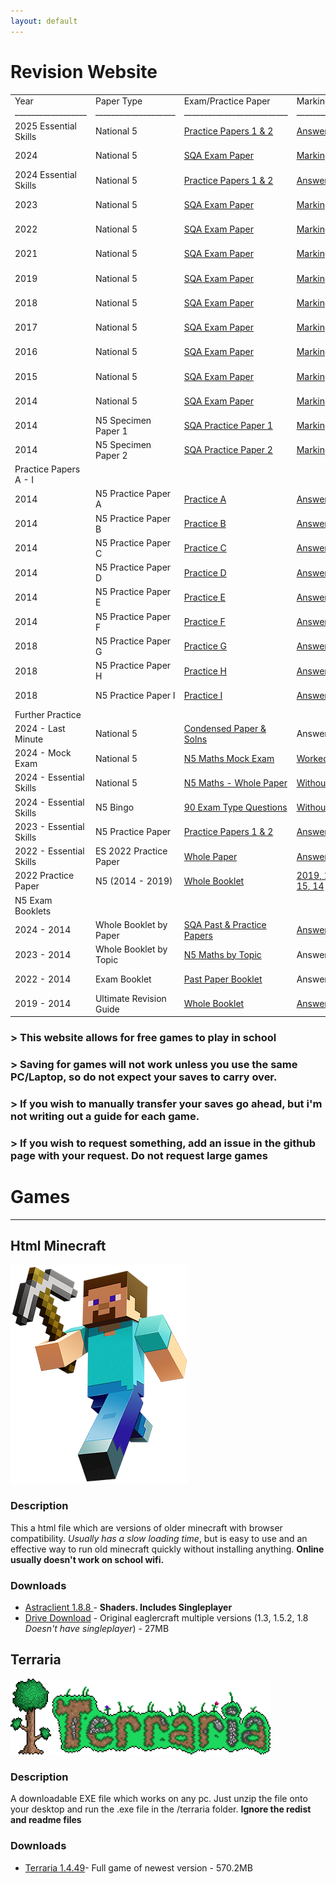 ```yaml
---
layout: default
---
```

# Revision Website


<table id="tablepress-127" class="tablepress tablepress-id-127">
<tbody>
<tr class="row-1">
	<td class="column-1">Year<br>
__________________</td><td class="column-2">Paper Type<br>
____________________</td><td class="column-3">Exam/Practice Paper<br>
__________________________<br>
</td><td class="column-4">Marking Scheme<br>
___________________</td><td class="column-5">Handwritten Worked Solutions <br>
___________________________________</td><td class="column-6">Courtesy/Comment<br>
__________________________________</td><td class="column-7">Courtesy/Comment<br>
_________________________</td><td class="column-8">Video Solutions<br>
____________________________</td>
</tr>
<tr class="row-2">
	<td class="column-1">2025 Essential Skills </td><td class="column-2">National 5</td><td class="column-3"><a href="https://www.national5maths.co.uk/wp-content/uploads/2025/04/ES2025_N5-Practice-Paper.pdf">Practice Papers 1 &amp; 2</a></td><td class="column-4"><a href="https://www.national5maths.co.uk/wp-content/uploads/2025/04/Answers-2025-ES.pdf">Answers Only</a></td><td class="column-5">Handwritten Solutions in <a href="https://www.national5maths.co.uk/students/">Online Study Pack</a></td><td class="column-6">Courtesy of Mr G Rennie</td><td class="column-7"></td><td class="column-8"></td>
</tr>
<tr class="row-3">
	<td class="column-1">2024</td><td class="column-2">National 5</td><td class="column-3"><a href="https://www.national5maths.co.uk/wp-content/uploads/2024/09/2024-N5-Maths.pdf">SQA Exam Paper</a></td><td class="column-4"><a href="https://www.national5maths.co.uk/wp-content/uploads/2024/09/2024-N5-Maths-MS.pdf">Marking Scheme</a></td><td class="column-5">Handwritten Solutions in <a href="https://www.national5maths.co.uk/students/">Online Study Pack</a></td><td class="column-6">Courtesy of the SQA</td><td class="column-7"></td><td class="column-8"></td>
</tr>
<tr class="row-4">
	<td class="column-1">2024 Essential Skills </td><td class="column-2">National 5</td><td class="column-3"><a href="https://www.national5maths.co.uk/wp-content/uploads/2024/05/2024-ES-F.pdf">Practice Papers 1 &amp; 2</a></td><td class="column-4"><a href="https://www.national5maths.co.uk/wp-content/uploads/2025/03/2024-ES-Answers-Only.pdf">Answers Only</a></td><td class="column-5">Handwritten Solutions in <a href="https://www.national5maths.co.uk/students/">Online Study Pack</a></td><td class="column-6">Courtesy of Mr G Rennie</td><td class="column-7"></td><td class="column-8"></td>
</tr>
<tr class="row-5">
	<td class="column-1">2023</td><td class="column-2">National 5</td><td class="column-3"><a href="https://www.national5maths.co.uk/wp-content/uploads/2023/09/N5-Maths-P1-P2.pdf">SQA Exam Paper</a></td><td class="column-4"><a href="https://www.national5maths.co.uk/wp-content/uploads/2023/09/N5-Maths-2023-Marking-Scheme.pdf">Marking Scheme</a></td><td class="column-5">Handwritten Solutions in <a href="https://www.national5maths.co.uk/students/">Online Study Pack</a></td><td class="column-6">Courtesy of the SQA</td><td class="column-7"></td><td class="column-8"></td>
</tr>
<tr class="row-6">
	<td class="column-1">2022</td><td class="column-2">National 5</td><td class="column-3"><a href="https://www.national5maths.co.uk/wp-content/uploads/2022/09/N5-Maths-2022-P1-P2.pdf">SQA Exam Paper</a></td><td class="column-4"><a href="https://www.national5maths.co.uk/wp-content/uploads/2022/09/MI-2022-N5-Maths.pdf">Marking Scheme</a></td><td class="column-5">Handwritten Solutions in <a href="https://www.national5maths.co.uk/students/">Online Study Pack</a></td><td class="column-6">Courtesy of the SQA</td><td class="column-7"></td><td class="column-8"></td>
</tr>
<tr class="row-7">
	<td class="column-1">2021</td><td class="column-2">National 5</td><td class="column-3"><a href="https://www.national5maths.co.uk/wp-content/uploads/2022/11/2021-N5-Maths-P1-P2.pdf">SQA Exam Paper</a></td><td class="column-4"><a href="https://www.national5maths.co.uk/wp-content/uploads/2022/11/2021-N5-Maths-MS.pdf">Marking Scheme</a></td><td class="column-5">Handwritten Solutions in <a href="https://www.national5maths.co.uk/students/">Online Study Pack</a></td><td class="column-6">Courtesy of the SQA</td><td class="column-7"></td><td class="column-8"></td>
</tr>
<tr class="row-8">
	<td class="column-1">2019</td><td class="column-2">National 5</td><td class="column-3"><a href="https://www.national5maths.co.uk/wp-content/uploads/2019/08/N5_Mathematics_all_2019.pdf">SQA Exam Paper</a></td><td class="column-4"><a href="https://www.national5maths.co.uk/wp-content/uploads/2019/08/mi_N5_Mathematics_all_2019.pdf">Marking Scheme</a></td><td class="column-5">Handwritten Solutions in <a href="https://www.national5maths.co.uk/students/">Online Study Pack</a></td><td class="column-6">Courtesy of the SQA</td><td class="column-7"></td><td class="column-8"></td>
</tr>
<tr class="row-9">
	<td class="column-1">2018</td><td class="column-2">National 5</td><td class="column-3"><a href="https://www.national5maths.co.uk/wp-content/uploads/2018/08/N5_Mathematics_all_2018.pdf">SQA Exam Paper</a></td><td class="column-4"><a href="https://www.national5maths.co.uk/wp-content/uploads/2018/08/mi_N5_Mathematics_all_2018.pdf">Marking Scheme</a></td><td class="column-5">Handwritten Solutions in <a href="https://www.national5maths.co.uk/students/">Online Study Pack</a></td><td class="column-6">Courtesy of the SQA</td><td class="column-7"></td><td class="column-8"></td>
</tr>
<tr class="row-10">
	<td class="column-1">2017</td><td class="column-2">National 5</td><td class="column-3"><a href="https://www.national5maths.co.uk/wp-content/uploads/2016/02/N5_Mathematics_all_2017.pdf">SQA Exam Paper</a></td><td class="column-4"><a href="https://www.national5maths.co.uk/wp-content/uploads/2016/02/mi_N5_Mathematics_all_2017.pdf">Marking Scheme</a></td><td class="column-5">Handwritten Solutions in <a href="https://www.national5maths.co.uk/students/">Online Study Pack</a></td><td class="column-6">Courtesy of the SQA</td><td class="column-7"></td><td class="column-8"></td>
</tr>
<tr class="row-11">
	<td class="column-1">2016</td><td class="column-2">National 5</td><td class="column-3"><a href="https://www.national5maths.co.uk/wp-content/uploads/2016/02/N5_Mathematics_all_2016.pdf">SQA Exam Paper</a></td><td class="column-4"><a href="https://www.national5maths.co.uk/wp-content/uploads/2016/07/mi_N5_Mathematics_all_2016.pdf">Marking Scheme</a></td><td class="column-5">Handwritten Solutions in <a href="https://www.national5maths.co.uk/students/">Online Study Pack</a></td><td class="column-6">Courtesy of the SQA</td><td class="column-7"></td><td class="column-8"></td>
</tr>
<tr class="row-12">
	<td class="column-1">2015</td><td class="column-2">National 5</td><td class="column-3"><a href="https://www.national5maths.co.uk/wp-content/uploads/2016/02/N5_Mathematics_all_2015.pdf">SQA Exam Paper</a></td><td class="column-4"><a href="https://www.national5maths.co.uk/wp-content/uploads/2016/02/N5-2015-Marking-Scheme-1.pdf">Marking Scheme</a></td><td class="column-5">Handwritten Solutions in <a href="https://www.national5maths.co.uk/students/">Online Study Pack</a></td><td class="column-6">Courtesy of the SQA</td><td class="column-7"></td><td class="column-8"></td>
</tr>
<tr class="row-13">
	<td class="column-1">2014</td><td class="column-2">National 5</td><td class="column-3"><a href="https://www.national5maths.co.uk/wp-content/uploads/2016/02/N5_Mathematics_all_2014.pdf">SQA Exam Paper</a></td><td class="column-4"><a href="https://www.national5maths.co.uk/wp-content/uploads/2016/02/N5-2014-Marking-Scheme.pdf">Marking Scheme</a></td><td class="column-5">Handwritten Solutions in <a href="https://www.national5maths.co.uk/students/">Online Study Pack</a></td><td class="column-6">Courtesy of the SQA</td><td class="column-7"></td><td class="column-8"></td>
</tr>
<tr class="row-14">
	<td class="column-1">2014</td><td class="column-2">N5 Specimen Paper 1</td><td class="column-3"><a href="https://www.national5maths.co.uk/wp-content/uploads/2016/02/Specimen-Paper-1-Ques-Only.pdf">SQA Practice Paper 1</a></td><td class="column-4"><a href="https://www.national5maths.co.uk/wp-content/uploads/2016/02/Specimen-Paper-1-MS.pdf">Marking Scheme</a></td><td class="column-5">Handwritten Solutions in <a href="https://www.national5maths.co.uk/students/">Online Study Pack</a></td><td class="column-6">Courtesy of the SQA</td><td class="column-7"></td><td class="column-8"></td>
</tr>
<tr class="row-15">
	<td class="column-1">2014</td><td class="column-2">N5 Specimen Paper 2</td><td class="column-3"><a href="https://www.national5maths.co.uk/wp-content/uploads/2016/02/Specimen-Paper-2-Ques-Only.pdf">SQA Practice Paper 2</a></td><td class="column-4"><a href="https://www.national5maths.co.uk/wp-content/uploads/2016/02/Specimen-Paper-2-MS.pdf">Marking Scheme</a></td><td class="column-5">Handwritten Solutions in <a href="https://www.national5maths.co.uk/students/">Online Study Pack</a></td><td class="column-6">Courtesy of the SQA</td><td class="column-7"></td><td class="column-8"></td>
</tr>
<tr class="row-16">
	<td class="column-1">Practice Papers A - I</td><td class="column-2"></td><td class="column-3"></td><td class="column-4"></td><td class="column-5"></td><td class="column-6"></td><td class="column-7"></td><td class="column-8"></td>
</tr>
<tr class="row-17">
	<td class="column-1">2014</td><td class="column-2">N5 Practice Paper A</td><td class="column-3"><a href="https://www.national5maths.co.uk/wp-content/uploads/2016/02/N5-Practice-Paper-A.pdf">Practice A</a></td><td class="column-4"><a href="https://www.national5maths.co.uk/wp-content/uploads/2015/12/nat_5_practice_paper_a_answers.pdf">Answers A</a></td><td class="column-5">Handwritten Solutions in <a href="https://www.national5maths.co.uk/students/">Online Study Pack</a></td><td class="column-6"><a href="https://youtu.be/B1sP7UgE-P4"> Video Solutions P1, </a><a href="https://youtu.be/i6ibPfLgArQ">P2  (Q5 error - 466.74)</a></td><td class="column-7">Courtesy of Mrs McTaggart</td><td class="column-8">Click <a href="https://www.national5maths.co.uk/videos-n5-maths/">HERE</a> for more video solutions</td>
</tr>
<tr class="row-18">
	<td class="column-1">2014</td><td class="column-2">N5 Practice Paper B</td><td class="column-3"><a href="https://www.national5maths.co.uk/wp-content/uploads/2015/12/N5-Practice-Paper-B2-F.pdf">Practice B</a></td><td class="column-4"><a href="https://www.national5maths.co.uk/wp-content/uploads/2016/02/N5-Practice-Paper-B-Answers-Only.pdf">Answers B</a></td><td class="column-5">Handwritten Solutions in <a href="https://www.national5maths.co.uk/students/">Online Study Pack</a></td><td class="column-6"><a href="https://youtu.be/sQOI74hJdCs">Video Solutions P1, </a><a href="https://youtu.be/_N7ua_HjKUI">P2</a></td><td class="column-7">Courtesy of Mrs McTaggart</td><td class="column-8">Click <a href="https://www.national5maths.co.uk/videos-n5-maths/">HERE</a> for more video solutions</td>
</tr>
<tr class="row-19">
	<td class="column-1">2014</td><td class="column-2">N5 Practice Paper C</td><td class="column-3"><a href="https://www.national5maths.co.uk/wp-content/uploads/2015/12/N5-Practice-Paper-C-1.pdf">Practice C</a></td><td class="column-4"><a href="https://www.national5maths.co.uk/wp-content/uploads/2015/12/nat_5_practice_paper_c_answers-2.pdf">Answers C</a></td><td class="column-5">Handwritten Solutions in <a href="https://www.national5maths.co.uk/students/">Online Study Pack</a></td><td class="column-6"><a href="https://youtu.be/GrbqtUjKDZI">Video Solutions P1, </a><a href="https://youtu.be/fBG-Z09Vz24"> P2</a></td><td class="column-7">Courtesy of Mrs McTaggart</td><td class="column-8">Click <a href="https://www.national5maths.co.uk/videos-n5-maths/">HERE</a> for more video solutions</td>
</tr>
<tr class="row-20">
	<td class="column-1">2014</td><td class="column-2">N5 Practice Paper D</td><td class="column-3"><a href="https://www.national5maths.co.uk/wp-content/uploads/2016/02/N5-Practice-Paper-D.pdf">Practice D</a></td><td class="column-4"><a href="https://www.national5maths.co.uk/wp-content/uploads/2015/12/Practice-D-Answers.pdf">Answers D</a></td><td class="column-5">Handwritten Solutions in <a href="https://www.national5maths.co.uk/students/">Online Study Pack</a></td><td class="column-6"><a href="https://www.youtube.com/watch?v=YYHOXcZ_zPc">Video Solutions P1, </a><a href="https://youtu.be/LlUK9L82XdI">P2</a></td><td class="column-7">Courtesy of Mrs McTaggart</td><td class="column-8">Click <a href="https://www.national5maths.co.uk/videos-n5-maths/">HERE</a> for more video solutions</td>
</tr>
<tr class="row-21">
	<td class="column-1">2014</td><td class="column-2">N5 Practice Paper E</td><td class="column-3"><a href="https://www.national5maths.co.uk/wp-content/uploads/2016/02/N5-Practice-Paper-E.pdf">Practice E</a></td><td class="column-4"><a href="https://www.national5maths.co.uk/wp-content/uploads/2016/02/nat_5_practice_paper_e_answers.pdf">Answers E</a></td><td class="column-5">Handwritten Solutions in <a href="https://www.national5maths.co.uk/students/">Online Study Pack</a></td><td class="column-6"><a href="https://youtu.be/slmraJktfIs">Video Solutions P1, </a><a href="https://youtu.be/ASE6w02i020">P2</a></td><td class="column-7">Courtesy of Mrs McTaggart</td><td class="column-8">Click <a href="https://www.national5maths.co.uk/videos-n5-maths/">HERE</a> for more video solutions</td>
</tr>
<tr class="row-22">
	<td class="column-1">2014</td><td class="column-2">N5 Practice Paper F</td><td class="column-3"><a href="https://www.national5maths.co.uk/wp-content/uploads/2016/02/N5-Practice-Paper-F.pdf">Practice F</a></td><td class="column-4"><a href="https://www.national5maths.co.uk/wp-content/uploads/2015/12/nat_5_practice_paper_f_answers.pdf">Answers F</a></td><td class="column-5">Handwritten Solutions in <a href="https://www.national5maths.co.uk/students/">Online Study Pack</a></td><td class="column-6"><a href="https://youtu.be/kOBLs2b0ltM">Video Solutions P1, </a><a href="https://youtu.be/HCSZy_d2U7c">P2</a></td><td class="column-7">Courtesy of Mrs McTaggart</td><td class="column-8">Click <a href="https://www.national5maths.co.uk/videos-n5-maths/">HERE</a> for more video solutions</td>
</tr>
<tr class="row-23">
	<td class="column-1">2018</td><td class="column-2">N5 Practice Paper G</td><td class="column-3"><a href="https://www.national5maths.co.uk/wp-content/uploads/2018/04/Practice-G-F.pdf">Practice G</a></td><td class="column-4"><a href="https://www.national5maths.co.uk/wp-content/uploads/2018/04/paper-g-ans-final.pdf">Answers G</a></td><td class="column-5">Handwritten Solutions in <a href="https://www.national5maths.co.uk/students/">Online Study Pack</a></td><td class="column-6"><a href="https://youtu.be/Xbrn-jeJUuY">Video Solutions P1, </a><a href="https://youtu.be/2C4z1qQ-CMw">P2</a></td><td class="column-7">Courtesy of Mrs McTaggart</td><td class="column-8">Click <a href="https://www.national5maths.co.uk/videos-n5-maths/">HERE</a> for more video solutions</td>
</tr>
<tr class="row-24">
	<td class="column-1">2018</td><td class="column-2">N5 Practice Paper H</td><td class="column-3"><a href="https://www.national5maths.co.uk/wp-content/uploads/2018/04/Prcatice-H-F.pdf">Practice H</a></td><td class="column-4"><a href="https://www.national5maths.co.uk/wp-content/uploads/2018/05/paper-h-ans-F.pdf">Answers H</a></td><td class="column-5">Handwritten Solutions in <a href="https://www.national5maths.co.uk/students/">Online Study Pack</a></td><td class="column-6"><a href="https://youtu.be/NM8sgSPpcd4">Video Solutions P1, </a><a href="https://youtu.be/KkqR2f_StP0">P2</a></td><td class="column-7">Courtesy of Mrs McTaggart</td><td class="column-8">Click <a href="https://www.national5maths.co.uk/videos-n5-maths/">HERE</a> for more video solutions</td>
</tr>
<tr class="row-25">
	<td class="column-1">2018</td><td class="column-2">N5 Practice Paper I</td><td class="column-3"><a href="https://www.national5maths.co.uk/wp-content/uploads/2018/04/Prcatice-I-F.pdf">Practice I</a></td><td class="column-4"><a href="https://www.national5maths.co.uk/wp-content/uploads/2018/04/paper-i-ANS-F.pdf">Answers I</a></td><td class="column-5">Handwritten Solutions in <a href="https://www.national5maths.co.uk/students/">Online Study Pack</a></td><td class="column-6"><a href="https://youtu.be/Evz8_F4t7Y0">Video Solutions P1, </a><a href="https://youtu.be/6o1toCcIlTU">P2</a></td><td class="column-7">Courtesy of Mrs McTaggart</td><td class="column-8">Click <a href="https://www.national5maths.co.uk/videos-n5-maths/">HERE</a> for more video solutions</td>
</tr>
<tr class="row-26">
	<td class="column-1">Further Practice</td><td class="column-2"></td><td class="column-3"></td><td class="column-4"></td><td class="column-5"></td><td class="column-6"></td><td class="column-7"></td><td class="column-8"></td>
</tr>
<tr class="row-27">
	<td class="column-1">2024 - Last Minute</td><td class="column-2">National 5</td><td class="column-3"><a href="https://www.national5maths.co.uk/wp-content/uploads/2024/04/N5-Maths-2024-Condensed-Solutions-Included-1.pdf">Condensed Paper &amp; Solns</a></td><td class="column-4">Answers Included</td><td class="column-5"></td><td class="column-6">Courtesy of Mr Smith</td><td class="column-7"></td><td class="column-8"></td>
</tr>
<tr class="row-28">
	<td class="column-1">2024 - Mock Exam</td><td class="column-2">National 5</td><td class="column-3"><a href="https://www.national5maths.co.uk/wp-content/uploads/2024/04/2024-Mock-Exam.pdf">N5 Maths Mock Exam</a></td><td class="column-4"><a href="https://www.national5maths.co.uk/wp-content/uploads/2024/04/Solutions-F.pdf">Worked Solutions</a></td><td class="column-5"></td><td class="column-6">Courtesy of Mr A Cruickshanks</td><td class="column-7"></td><td class="column-8"></td>
</tr>
<tr class="row-29">
	<td class="column-1">2024 - Essential Skills</td><td class="column-2">National 5</td><td class="column-3"><a href="https://www.national5maths.co.uk/wp-content/uploads/2024/05/2024-ES-F.pdf">N5 Maths - Whole Paper</a></td><td class="column-4"><a href="https://www.national5maths.co.uk/wp-content/uploads/2024/04/2024-ES-Q-Only.pdf">Without Answers</a></td><td class="column-5">Handwritten Solutions in <a href="https://www.national5maths.co.uk/students/">Online Study Pack</a></td><td class="column-6">Courtesy of Mr G Rennie</td><td class="column-7"></td><td class="column-8"></td>
</tr>
<tr class="row-30">
	<td class="column-1">2024 - Essential Skills</td><td class="column-2">N5 Bingo</td><td class="column-3"><a href="https://www.national5maths.co.uk/wp-content/uploads/2024/02/Bingo.pdf">90 Exam Type Questions</a></td><td class="column-4"><a href="https://www.national5maths.co.uk/wp-content/uploads/2024/02/Bingo-na.pdf">Without Answers</a></td><td class="column-5">Handwritten Solutions in <a href="https://www.national5maths.co.uk/students/">Online Study Pack</a></td><td class="column-6">Courtesy of Mr G Rennie</td><td class="column-7"></td><td class="column-8"></td>
</tr>
<tr class="row-31">
	<td class="column-1">2023 - Essential Skills</td><td class="column-2">N5 Practice Paper</td><td class="column-3"><a href="https://www.national5maths.co.uk/wp-content/uploads/2023/04/2023-P1-P2-GR.pdf">Practice Papers 1 &amp; 2</a></td><td class="column-4"><a href="https://www.national5maths.co.uk/wp-content/uploads/2023/04/2023-P1-P2-AO.pdf">Answers Only</a></td><td class="column-5"></td><td class="column-6">Courtesy of Mr G Rennie</td><td class="column-7"></td><td class="column-8"></td>
</tr>
<tr class="row-32">
	<td class="column-1">2022 - Essential Skills</td><td class="column-2">ES 2022 Practice Paper</td><td class="column-3"><a href="https://www.national5maths.co.uk/wp-content/uploads/2022/03/N5-Maths-ES-Practice-Paper-Final.pdf">Whole Paper</a></td><td class="column-4"><a href="https://www.national5maths.co.uk/wp-content/uploads/2022/03/Answers-Final.pdf">Answers</a></td><td class="column-5">Handwritten Solutions in <a href="https://www.national5maths.co.uk/students/">Online Study Pack</a></td><td class="column-6">Courtesy of Mr G Rennie</td><td class="column-7"></td><td class="column-8"></td>
</tr>
<tr class="row-33">
	<td class="column-1">2022 Practice Paper</td><td class="column-2">N5 (2014 - 2019)</td><td class="column-3"><a href="https://www.national5maths.co.uk/wp-content/uploads/2022/04/2014-2019-2022-Adapted-Papers-1.pdf">Whole Booklet</a></td><td class="column-4"><a href="https://www.national5maths.co.uk/wp-content/uploads/2019/08/mi_N5_Mathematics_all_2019.pdf">2019</a><a href="https://www.national5maths.co.uk/wp-content/uploads/2018/08/mi_N5_Mathematics_all_2018.pdf">, 18</a><a href="https://www.national5maths.co.uk/wp-content/uploads/2016/02/mi_N5_Mathematics_all_2017.pdf">, 17</a><a href="https://www.national5maths.co.uk/wp-content/uploads/2016/07/mi_N5_Mathematics_all_2016.pdf">, 16</a><a href="https://www.national5maths.co.uk/wp-content/uploads/2016/02/N5-2015-Marking-Scheme-1.pdf">, 15</a><a href="https://www.national5maths.co.uk/wp-content/uploads/2016/02/N5-2014-Marking-Scheme.pdf">, 14</a></td><td class="column-5">Handwritten Solutions in <a href="https://www.national5maths.co.uk/students/">Online Study Pack</a></td><td class="column-6">Courtesy of the SQA</td><td class="column-7"></td><td class="column-8"></td>
</tr>
<tr class="row-34">
	<td class="column-1">N5 Exam Booklets</td><td class="column-2"></td><td class="column-3"></td><td class="column-4"></td><td class="column-5"></td><td class="column-6"></td><td class="column-7"></td><td class="column-8"></td>
</tr>
<tr class="row-35">
	<td class="column-1">2024 - 2014</td><td class="column-2">Whole Booklet by Paper</td><td class="column-3"><a href="https://www.national5maths.co.uk/wp-content/uploads/2024/05/2025-N5-Past-Paper-Booklet-1.pdf">SQA Past &amp; Practice Papers</a></td><td class="column-4"><a href="https://www.national5maths.co.uk/wp-content/uploads/2024/05/answers.pdf">Answers</a></td><td class="column-5">Handwritten Solutions in <a href="https://www.national5maths.co.uk/students/">Online Study Pack</a></td><td class="column-6">Courtesy of the SQA</td><td class="column-7"></td><td class="column-8"></td>
</tr>
<tr class="row-36">
	<td class="column-1">2023 - 2014</td><td class="column-2">Whole Booklet by Topic</td><td class="column-3"><a href="https://www.national5maths.co.uk/wp-content/uploads/2024/03/N5-Maths-by-Topic-F.pdf">N5 Maths by Topic</a></td><td class="column-4">Answers Included</td><td class="column-5">Handwritten Solutions in <a href="https://www.national5maths.co.uk/students/">Online Study Pack</a></td><td class="column-6">Courtesy of the SQA &amp; Zeta Maths</td><td class="column-7"></td><td class="column-8"></td>
</tr>
<tr class="row-37">
	<td class="column-1">2022 - 2014</td><td class="column-2">Exam Booklet</td><td class="column-3"><a href="https://www.national5maths.co.uk/wp-content/uploads/2023/11/Past-Paper-Booklet.pdf">Past Paper Booklet</a></td><td class="column-4">Answers Included</td><td class="column-5">Handwritten Solutions in <a href="https://www.national5maths.co.uk/students/">Online Study Pack</a></td><td class="column-6">Courtesy of Mrs Warner</td><td class="column-7"></td><td class="column-8"></td>
</tr>
<tr class="row-38">
	<td class="column-1">2019 - 2014</td><td class="column-2">Ultimate Revision Guide</td><td class="column-3"><a href="https://www.national5maths.co.uk/wp-content/uploads/2021/11/N5-Maths-Ultimate-Revision-Booklet-F-3.pdf">Whole Booklet</a></td><td class="column-4"><a href="https://www.national5maths.co.uk/wp-content/uploads/2021/11/N5-Maths-Ultimate-Revision-Booklet-F-3.pdf">Answers Included</a></td><td class="column-5">Handwritten Solutions in <a href="https://www.national5maths.co.uk/students/">Online Study Pack</a></td><td class="column-6">Courtesy of Mrs Warner</td><td class="column-7"></td><td class="column-8"></td>
</tr>
</tbody>
</table>









### > This website allows for free games to play in school
### > Saving for games will not work unless you use the same PC/Laptop, so do not expect your saves to carry over. 
### > If you wish to manually transfer your saves go ahead, but i'm not writing out a guide for each game.
### > If you wish to request something, add an issue in the github page with your request. **Do not request large games**


# Games
***
## Html Minecraft
![minecraft](images/minecraft)
### Description
This a html file which are versions of older minecraft with browser compatibility. _Usually has a slow loading time_, but is easy to use and an effective way to run old minecraft quickly without installing anything. **Online usually doesn't work on school wifi.**
### Downloads
* <a href="https://astraclientorg.github.io">Astraclient 1.8.8 </a>- **Shaders. Includes Singleplayer**
* <a href="https://drive.google.com/file/d/1dafWS77rqUnlfCwBji2bL6kWj-DLS8rH/view?usp=sharing">Drive Download</a> - Original eaglercraft multiple versions (1.3, 1.5.2, 1.8 _Doesn't have singleplayer_) - 27MB

## Terraria
![minecraft](images/terraria.png)
### Description
A downloadable EXE file which works on any pc. Just unzip the file onto your desktop and run the .exe file in the /terraria folder. **Ignore the redist and readme files**
### Downloads
* <a href="https://drive.google.com/file/d/1ByOmEvxGY_XckDHkP_LsxIRTf01nYcXq/view?usp=sharing">Terraria 1.4.49</a>- Full game of newest version - 570.2MB
